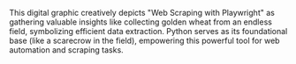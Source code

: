This digital graphic creatively depicts "Web Scraping with Playwright" as gathering valuable insights like collecting golden wheat from an endless field, symbolizing efficient data extraction. Python serves as its foundational base (like a scarecrow in the field), empowering this powerful tool for web automation and scraping tasks.